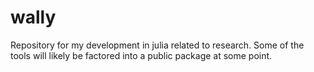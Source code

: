 # wally
Repository for my development in julia related to research. Some of the tools will likely be factored into a public package at some point.
